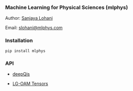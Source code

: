 ### Machine Learning for Physical Sciences (mlphys)
Author: [Sanjaya Lohani](https://sanjayalohani.com)  

Email: slohani@mlphys.com

### Installation
```pip install mlphys```


### API
* <a href="https://github.com/slohani-ai/machine-learning-for-physical-sciences/tree/main/mlphys/deepqis">deepQis</a>

* <a href="https://github.com/slohani-ai/machine-learning-for-physical-sciences/tree/main/mlphys/lgoam">LG-OAM Tensors</a>
<!--
Thanks to [Brian T. Kirby](https://briankirby.github.io/), [Ryan T. Glasser](http://www.tulane.edu/~rglasser97/), [Sean D. Huver](https://developer.nvidia.com/blog/author/shuver/) and [Thomas A. Searles](https://ece.uic.edu/profiles/searles-thomas/)
-->
<!--
### Follow me:

[Twitter](https://twitter.com/slohani_ai) 
-->